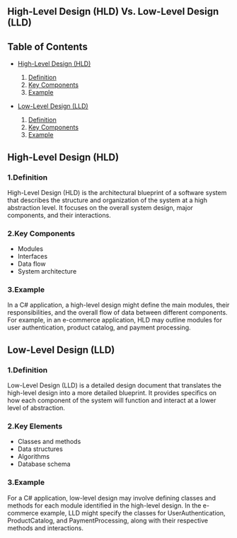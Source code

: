 ## High-Level Design (HLD) Vs. Low-Level Design (LLD)

## Table of Contents
- [High-Level Design (HLD)](#high-level-design)
  1. [Definition](#defination)
  1. [Key Components](#key-components)
  1. [Example](#example)

- [Low-Level Design (LLD)](#low-level-design)
  1. [Definition](#defination)
  1. [Key Components](#key-components)
  1. [Example](#example)

## High-Level Design (HLD)

### 1.Definition
High-Level Design (HLD) is the architectural blueprint of a software system that describes the structure and organization of the system at a high abstraction level. It focuses on the overall system design, major components, and their interactions.

### 2.Key Components
* Modules
* Interfaces
* Data flow
* System architecture

### 3.Example
In a C# application, a high-level design might define the main modules, their responsibilities, and the overall flow of data between different components. For example, in an e-commerce application, HLD may outline modules for user authentication, product catalog, and payment processing.


## Low-Level Design (LLD)

### 1.Definition
Low-Level Design (LLD) is a detailed design document that translates the high-level design into a more detailed blueprint. It provides specifics on how each component of the system will function and interact at a lower level of abstraction.

### 2.Key Elements
* Classes and methods
* Data structures
* Algorithms
* Database schema

### 3.Example
For a C# application, low-level design may involve defining classes and methods for each module identified in the high-level design. In the e-commerce example, LLD might specify the classes for UserAuthentication, ProductCatalog, and PaymentProcessing, along with their respective methods and interactions.

